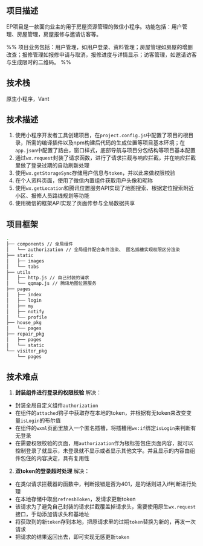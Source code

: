 ## 项目描述
EP项目是一款面向业主的用于房屋资源管理的微信小程序。功能包括：用户管理、房屋管理，房屋报修与邀请访客等。

%% 项目业务包括：用户管理，如用户登录、资料管理；房屋管理如房屋的增删改查；报修管理如报修申请与取消，报修进度与详情显示；访客管理，如邀请访客与生成限时的二维码。 %%
## 技术栈

原生小程序，Vant

## 技术描述

1. 使用小程序开发者工具创建项目，在`project.config.js`中配置了项目的根目录，所需的编译插件以及npm构建后代码的生成位置等项目基本环境；在`app.json`中配置了路由，窗口样式，底部导航与项目分包结构等项目基本配置
2. 通过`wx.request`封装了请求函数，进行了请求拦截与响应拦截，并在响应拦截里做了登录过期的自动刷新处理
3. 使用`wx.getStorageSync`存储用户信息与`token`，并以此来做权限校验
4. 在个人资料页面，使用了微信内置组件获取用户头像和昵称
5. 使用`wx.getLocation`和腾讯位置服务API实现了地图搜索、根据定位搜索附近小区、报修人员路线规划等功能
6. 使用微信的框架API实现了页面传参与全局数据共享

## 项目框架

```bash
.
├── components // 全局组件
│   └── authorization // 全局组件配合条件渲染、 匿名插槽实现权限区分渲染
├── static
│   ├── images
│   └── tabs
├── utils
│   ├── http.js // 自己封装的请求
│   └── qqmap.js // 腾讯地图位置服务
├── pages
│   ├── index
│   ├── login
│   ├── my
│   ├── notify
│   └── profile
├── house_pkg
│   └── pages
├── repair_pkg
│   ├── pages
│   └── static
└── visitor_pkg
    └── pages
```

## 技术难点

1. **封装组件进行登录的权限校验**
解决：
- 封装全局自定义组件`authorization`
- 在组件的`attached`钩子中获取存在本地的token，并根据有无token来改变变量`isLogin`的布尔值
- 在组件的`wxml`页面里放入一个匿名插槽，将插槽用`wx:if`绑定`isLogin`来判断有无登录
- 在需要权限校验的页面，用`authorization`作为根标签包住页面内容，就可以控制登录了就显示，未登录就不显示或者显示其他文字。并且显示的内容由组件包住的内容决定，具有复用性


2. **双token的登录超时处理**
解决：
- 在类似请求拦截器的函数中，判断报错是否为401，是的话则进入if判断进行处理
- 在本地存储中取出`refreshToken`，发请求更新token
- 该请求为了避免自己封装的请求拦截覆盖掉请求头，需要使用原生`wx.request`接口，手动添加请求头和基地址
- 将获取到的新`token`存到本地，把原请求里的过期`token`替换为新的，再发一次请求
- 把请求的结果返回出去，即可实现无感更新`token`